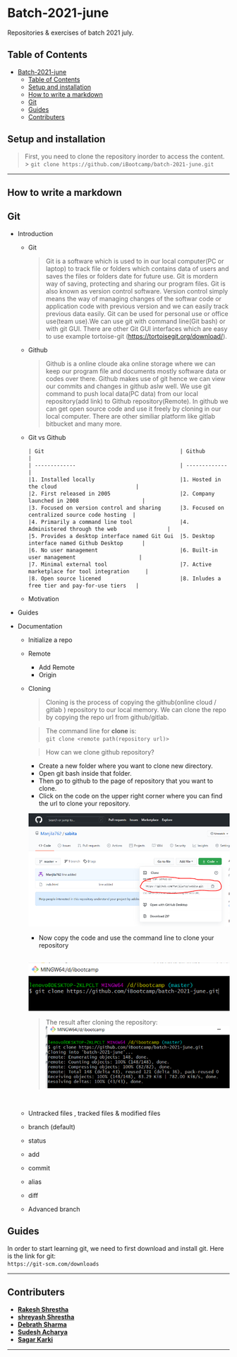# Batch-2021-june

Repositories &amp; exercises of batch 2021 july.

## Table of Contents

- [Batch-2021-june](#batch-2021-june)
  - [Table of Contents](#table-of-contents)
  - [Setup and installation](#setup-and-installation)
  - [How to write a markdown](#how-to-write-a-markdown)
  - [Git](#git)
  - [Guides](#guides)
  - [Contributers](#contributers)

## Setup and installation

> First, you need to clone the repository inorder to access the content. <br/> > `git clone https://github.com/iBootcamp/batch-2021-june.git`

---

## How to write a markdown

## Git

- Introduction

  - Git

    > Git is a software which is used to in our local computer(PC or laptop) to track file or folders which contains data of users and saves the files or folders date for future use. Git is mordern way of saving, protecting and sharing our program files. Git is also known as version control software. Version control simply means the way of managing changes of the softwar code or application code with previous version and we can easily track previous data easily. Git can be used for personal use or office use(team use).We can use git with command line(Git bash) or with git GUI. There are other Git GUI interfaces which are easy to use example tortoise-git (https://tortoisegit.org/download/).

  - Github
    > Github is a online cloude aka online storage where we can keep our program file and documents mostly software data or codes over there. Github makes use of git hence we can view our commits and changes in github aslw well. We use git command to push local data(PC data) from our local repository(add link) to Github repository(Remote). In github we can get open source code and use it freely by cloning in our local computer. There are other similiar platform like gitlab bitbucket and many more.
  - Git vs Github

        | Git                                           | Github                                        |
        | -------------                                 | -------------                                 |
        |1. Installed locally                           |1. Hosted in the cloud                         |
        |2. First released in 2005                      |2. Company launched in 2008                    |
        |3. Focused on version control and sharing      |3. Focused on centralized source code hosting  |
        |4. Primarily a command line tool               |4. Administered through the web                |
        |5. Provides a desktop interface named Git Gui  |5. Desktop interface named Github Desktop      |
        |6. No user management                          |6. Built-in user management                    |
        |7. Minimal external tool                       |7. Active marketplace for tool integration     |
        |8. Open source licened                         |8. Inludes a free tier and pay-for-use tiers   |

  - Motivation

- Guides
- Documentation

  - Initialize a repo
  - Remote
    - Add Remote
    - Origin
  - Cloning

    > Cloning is the process of copying the github(online cloud / gitlab ) repository to our local memory. We can clone the repo by copying the repo url from github/gitlab.
    > <br>


    > The command line for **clone** is:<br>
    > `git clone <remote path(repository url)>`<br>

    
    > How can we clone github repository?<br>

    - Create a new folder where you want to clone new directory.<br>
    - Open git bash inside that folder.<br>
    - Then go to github to the page of repository that you want to clone.<br>
    - Click on the code on the upper right corner where you can find the url to clone your repository.<br/>

    ![clone](photos/clone/gitclonecode.PNG)

    - Now copy the code and use the command line to clone your repository

    <br>
    
    ![clone](photos/clone/clone.PNG)
    <br>
    >The result after cloning the repository:<br>
    ![clone](photos/clone/clone-1.PNG)
    <br>

  - Untracked files , tracked files & modified files
  - branch (default)
  - status
  - add
  - commit
  - alias
  - diff
  - Advanced branch

## Guides

In order to start learning git, we need to first download and install git. Here is the link for git: <br/> `https://git-scm.com/downloads`

---

## Contributers

- [**Rakesh Shrestha**](https://github.com/aomini)
- [**shreyash Shrestha**](https://github.com/Shr3yashhh)
- [**Debrath Sharma**](https://github.com/Madara-coder)
- [**Sudesh Acharya**](https://github.com/thesudesh)
- [**Sagar Karki**](https://github.com/skarki-afk)

---
